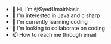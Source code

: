 - 👋 Hi, I’m @SyedUmairNasir
- 👀 I’m interested in Java and c sharp
- 🌱 I’m currently learning coding
- 💞️ I’m looking to collaborate on coding
- 📫 How to reach me through email

<!---
SyedUmairNasir/SyedUmairNasir is a ✨ special ✨ repository because its `README.md` (this file) appears on your GitHub profile.
You can click the Preview link to take a look at your changes.
--->
